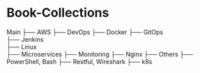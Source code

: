 # Book-Collections

Main
├── AWS
├── DevOps
├── Docker
├── GitOps          
├── Jenkins           
├── Linux         
├── Microservices
├── Monitoring
├── Nginx
├── Others
├── PowerShell, Bash
├── Restful, Wireshark
├── k8s
           
           
           
           
           
           
           
           
           
           
           
           
           
           
           
 <!--          
    /
├── bin
├── boot
│   └── grub
│       ├── fonts
│       └── locale
├── cdrom
└── dev
    ├── block
    ├── bsg
    └── bus
        └── usb
            ├── 001
            └── 002       └── 
-->
